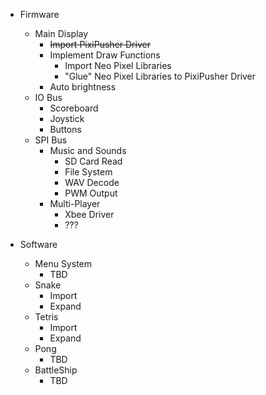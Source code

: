 
- Firmware
    - Main Display
        - ~~Import PixiPusher Driver~~
        - Implement Draw Functions
            - Import Neo Pixel Libraries
            - "Glue" Neo Pixel Libraries to PixiPusher Driver
        - Auto brightness
    - IO Bus
        - Scoreboard
        - Joystick
        - Buttons
    - SPI Bus
        - Music and Sounds
            - SD Card Read
            - File System
            - WAV Decode
            - PWM Output
        - Multi-Player
            - Xbee Driver
            - ???

- Software
    - Menu System
        - TBD
    - Snake
        - Import
        - Expand
    - Tetris
        - Import
        - Expand
    - Pong
        - TBD
    - BattleShip
        - TBD
